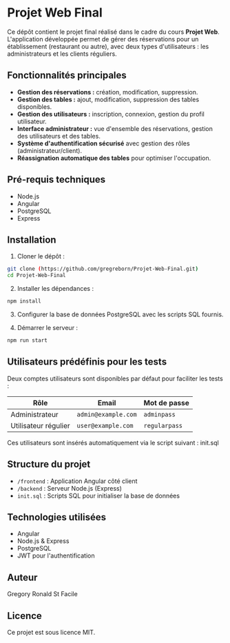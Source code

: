 # Projet Web Final

Ce dépôt contient le projet final réalisé dans le cadre du cours **Projet Web**. L'application développée permet de gérer des réservations pour un établissement (restaurant ou autre), avec deux types d'utilisateurs : les administrateurs et les clients réguliers.

## Fonctionnalités principales

- **Gestion des réservations :** création, modification, suppression.
- **Gestion des tables :** ajout, modification, suppression des tables disponibles.
- **Gestion des utilisateurs :** inscription, connexion, gestion du profil utilisateur.
- **Interface administrateur :** vue d'ensemble des réservations, gestion des utilisateurs et des tables.
- **Système d'authentification sécurisé** avec gestion des rôles (administrateur/client).
- **Réassignation automatique des tables** pour optimiser l'occupation.

## Pré-requis techniques

- Node.js
- Angular
- PostgreSQL
- Express

## Installation

1. Cloner le dépôt :

```bash
git clone (https://github.com/gregreborn/Projet-Web-Final.git)
cd Projet-Web-Final
```

2. Installer les dépendances :

```bash
npm install
```

3. Configurer la base de données PostgreSQL avec les scripts SQL fournis.

4. Démarrer le serveur :

```bash
npm run start
```

## Utilisateurs prédéfinis pour les tests

Deux comptes utilisateurs sont disponibles par défaut pour faciliter les tests :

| Rôle             | Email               | Mot de passe |
|------------------|---------------------|--------------|
| Administrateur   | `admin@example.com` | `adminpass`  |
| Utilisateur régulier | `user@example.com`  | `regularpass` |

Ces utilisateurs sont insérés automatiquement via le script suivant :
init.sql
## Structure du projet

- `/frontend` : Application Angular côté client
- `/backend` : Serveur Node.js (Express)
- `init.sql` : Scripts SQL pour initialiser la base de données

## Technologies utilisées

- Angular
- Node.js & Express
- PostgreSQL
- JWT pour l'authentification

## Auteur

Gregory Ronald St Facile

## Licence

Ce projet est sous licence MIT.
